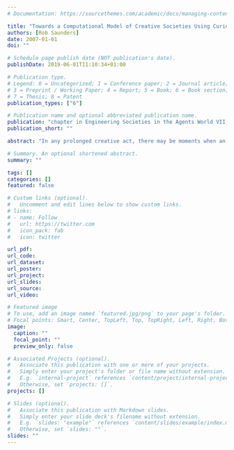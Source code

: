 ```yaml
---
# Documentation: https://sourcethemes.com/academic/docs/managing-content/

title: "Towards a Computational Model of Creative Societies Using Curious Design Agents"
authors: [Rob Saunders]
date: 2007-01-01
doi: ""

# Schedule page publish date (NOT publication's date).
publishDate: 2019-06-01T11:10:34+01:00

# Publication type.
# Legend: 0 = Uncategorized; 1 = Conference paper; 2 = Journal article;
# 3 = Preprint / Working Paper; 4 = Report; 5 = Book; 6 = Book section;
# 7 = Thesis; 8 = Patent
publication_types: ["6"]

# Publication name and optional abbreviated publication name.
publication: "chapter in Engineering Societies in the Agents World VII, Vol. 4457 of LNAI, Springer, pp. 340–353"
publication_short: ""

abstract: "In any prolonged creative act, there may be moments when an interesting and/or surprising aspect of the artefact being created, or a related idea, emerges without prior knowledge of the creator. Such emergent properties can be capitalised on to drive the creative process. With the Gamika iOS app, we have made it possible to create novel casual game levels in minutes and hours rather than the usual days and weeks. This has enabled us to undertake and analyse game design sessions with a think aloud methodology, focusing on moments of emergence and how they influenced the level design. This has in turn led us to an initial computational reading of emergence in game design, where we imagine how an automated game designer could recognise and take advantage of unexpected changes in aspects such as aesthetics, gameplay and playing strategies which arise during the creative process."

# Summary. An optional shortened abstract.
summary: ""

tags: []
categories: []
featured: false

# Custom links (optional).
#   Uncomment and edit lines below to show custom links.
# links:
# - name: Follow
#   url: https://twitter.com
#   icon_pack: fab
#   icon: twitter

url_pdf:
url_code:
url_dataset:
url_poster:
url_project:
url_slides:
url_source:
url_video:

# Featured image
# To use, add an image named `featured.jpg/png` to your page's folder. 
# Focal points: Smart, Center, TopLeft, Top, TopRight, Left, Right, BottomLeft, Bottom, BottomRight.
image:
  caption: ""
  focal_point: ""
  preview_only: false

# Associated Projects (optional).
#   Associate this publication with one or more of your projects.
#   Simply enter your project's folder or file name without extension.
#   E.g. `internal-project` references `content/project/internal-project/index.md`.
#   Otherwise, set `projects: []`.
projects: []

# Slides (optional).
#   Associate this publication with Markdown slides.
#   Simply enter your slide deck's filename without extension.
#   E.g. `slides: "example"` references `content/slides/example/index.md`.
#   Otherwise, set `slides: ""`.
slides: ""
---
```


